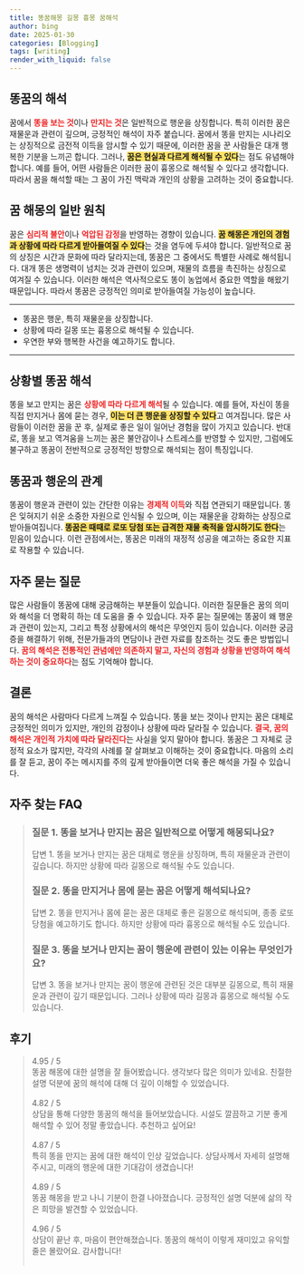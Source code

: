 ```yaml
---
title: 똥꿈해몽 길몽 흉몽 꿈해석
author: bing
date: 2025-01-30
categories: [Blogging]
tags: [writing]
render_with_liquid: false
---
```



<h2 id='똥꿈의 해석'>똥꿈의 해석</h2>

<p>꿈에서 <b><span style="color: #ee2323;">똥을 보는 것</span></b>이나 <b><span style="color: #ee2323;">만지는 것</span></b>은 일반적으로 행운을 상징합니다. 특히 이러한 꿈은 재물운과 관련이 깊으며, 긍정적인 해석이 자주 붙습니다. 꿈에서 똥을 만지는 시나리오는 상징적으로 금전적 이득을 암시할 수 있기 때문에, 이러한 꿈을 꾼 사람들은 대개 행복한 기분을 느끼곤 합니다. 그러나, <b><span style="background-color: #ffe066;">꿈은 현실과 다르게 해석될 수 있다</span></b>는 점도 유념해야 합니다. 예를 들어, 어떤 사람들은 이러한 꿈이 흉몽으로 해석될 수 있다고 생각합니다. 따라서 꿈을 해석할 때는 그 꿈이 가진 맥락과 개인의 상황을 고려하는 것이 중요합니다.</p>

<h2 id='꿈 해몽의 일반 원칙'>꿈 해몽의 일반 원칙</h2>

<p>꿈은 <b><span style="color: #ee2323;">심리적 불안</span></b>이나 <b><span style="color: #ee2323;">억압된 감정</span></b>을 반영하는 경향이 있습니다. <b><span style="background-color: #ffe066;">꿈 해몽은 개인의 경험과 상황에 따라 다르게 받아들여질 수 있다</span></b>는 것을 염두에 두셔야 합니다. 일반적으로 꿈의 상징은 시간과 문화에 따라 달라지는데, 똥꿈은 그 중에서도 특별한 사례로 해석됩니다. 대개 똥은 생명력이 넘치는 것과 관련이 있으며, 재물의 흐름을 촉진하는 상징으로 여겨질 수 있습니다. 이러한 해석은 역사적으로도 똥이 농업에서 중요한 역할을 해왔기 때문입니다. 따라서 똥꿈은 긍정적인 의미로 받아들여질 가능성이 높습니다.</p>

<hr />

<ul>
    <li>똥꿈은 행운, 특히 재물운을 상징합니다.</li>
    <li>상황에 따라 길몽 또는 흉몽으로 해석될 수 있습니다.</li>
    <li>우연한 부와 행복한 사건을 예고하기도 합니다.</li>
</ul>

<hr />

<h2 id='상황별 똥꿈 해석'>상황별 똥꿈 해석</h2>

<p>똥을 보고 만지는 꿈은 <b><span style="color: #ee2323;">상황에 따라 다르게 해석</span></b>될 수 있습니다. 예를 들어, 자신이 똥을 직접 만지거나 몸에 묻는 경우, <b><span style="background-color: #ffe066;">이는 더 큰 행운을 상징할 수 있다</span></b>고 여겨집니다. 많은 사람들이 이러한 꿈을 꾼 후, 실제로 좋은 일이 일어난 경험을 많이 가지고 있습니다. 반대로, 똥을 보고 역겨움을 느끼는 꿈은 불안감이나 스트레스를 반영할 수 있지만, 그럼에도 불구하고 똥꿈이 전반적으로 긍정적인 방향으로 해석되는 점이 특징입니다.</p>

<h2 id='똥꿈과 행운의 관계'>똥꿈과 행운의 관계</h2>

<p>똥꿈이 행운과 관련이 있는 간단한 이유는 <b><span style="color: #ee2323;">경제적 이득</span></b>와 직접 연관되기 때문입니다. 똥은 잊혀지기 쉬운 소중한 자원으로 인식될 수 있으며, 이는 재물운을 강화하는 상징으로 받아들여집니다. <b><span style="background-color: #ffe066;">똥꿈은 때때로 로또 당첨 또는 급격한 재물 축적을 암시하기도 한다</span></b>는 믿음이 있습니다. 이런 관점에서는, 똥꿈은 미래의 재정적 성공을 예고하는 중요한 지표로 작용할 수 있습니다.</p>

<h2 id='자주 묻는 질문'>자주 묻는 질문</h2>

<p>많은 사람들이 똥꿈에 대해 궁금해하는 부분들이 있습니다. 이러한 질문들은 꿈의 의미와 해석을 더 명확히 하는 데 도움을 줄 수 있습니다. 자주 묻는 질문에는 똥꿈이 왜 행운과 관련이 있는지, 그리고 특정 상황에서의 해석은 무엇인지 등이 있습니다. 이러한 궁금증을 해결하기 위해, 전문가들과의 면담이나 관련 자료를 참조하는 것도 좋은 방법입니다. <b><span style="color: #ee2323;">꿈의 해석은 전통적인 관념에만 의존하지 말고, 자신의 경험과 상황을 반영하여 해석하는 것이 중요하다</span></b>는 점도 기억해야 합니다.</p>

<h2 id='결론'>결론</h2>

<p>꿈의 해석은 사람마다 다르게 느껴질 수 있습니다. 똥을 보는 것이나 만지는 꿈은 대체로 긍정적인 의미가 있지만, 개인의 감정이나 상황에 따라 달라질 수 있습니다. <b><span style="color: #ee2323;">결국, 꿈의 해석은 개인적 가치에 따라 달라진다</span></b>는 사실을 잊지 말아야 합니다. 똥꿈은 그 자체로 긍정적 요소가 많지만, 각각의 사례를 잘 살펴보고 이해하는 것이 중요합니다. 마음의 소리를 잘 듣고, 꿈이 주는 메시지를 주의 깊게 받아들이면 더욱 좋은 해석을 가질 수 있습니다.</p>


<h2 id='자주_찾는_FAQ'>자주 찾는 FAQ</h2>
<div itemscope="" itemtype="https://schema.org/FAQPage"> 
<blockquote> 
<div itemscope="" itemprop="mainEntity" itemtype="https://schema.org/Question"> 
<h3 itemprop="name">질문 1. 똥을 보거나 만지는 꿈은 일반적으로 어떻게 해몽되나요?</h3> 
<div itemscope="" itemprop="acceptedAnswer" itemtype="https://schema.org/Answer"> 
<span itemprop="text"> 
<p>답변 1. 똥을 보거나 만지는 꿈은 대체로 행운을 상징하며, 특히 재물운과 관련이 깊습니다. 하지만 상황에 따라 길몽으로 해석될 수도 있습니다.</p> 
</span> 
</div> 
</div> 

<div itemscope="" itemprop="mainEntity" itemtype="https://schema.org/Question"> 
<h3 itemprop="name">질문 2. 똥을 만지거나 몸에 묻는 꿈은 어떻게 해석되나요?</h3> 
<div itemscope="" itemprop="acceptedAnswer" itemtype="https://schema.org/Answer"> 
<span itemprop="text"> 
<p>답변 2. 똥을 만지거나 몸에 묻는 꿈은 대체로 좋은 길몽으로 해석되며, 종종 로또 당첨을 예고하기도 합니다. 하지만 상황에 따라 흉몽으로 해석될 수도 있습니다.</p> 
</span> 
</div> 
</div> 

<div itemscope="" itemprop="mainEntity" itemtype="https://schema.org/Question"> 
<h3 itemprop="name">질문 3. 똥을 보거나 만지는 꿈이 행운에 관련이 있는 이유는 무엇인가요?</h3> 
<div itemscope="" itemprop="acceptedAnswer" itemtype="https://schema.org/Answer"> 
<span itemprop="text"> 
<p>답변 3. 똥을 보거나 만지는 꿈이 행운에 관련된 것은 대부분 길몽으로, 특히 재물운과 관련이 깊기 때문입니다. 그러나 상황에 따라 길몽과 흉몽으로 해석될 수도 있습니다.</p> 
</span> 
</div> 
</div> 
</blockquote> 
</div>
<h2 id='후기'>후기</h2>
<div itemscope itemtype="https://schema.org/Product">
  <blockquote>
  <div itemprop="review" itemscope itemtype="https://schema.org/Review">
      <div itemprop="reviewRating" itemscope itemtype="https://schema.org/Rating"> <span itemprop="ratingValue">4.95</span> / <span itemprop="bestRating">5</span> </div>
      <span itemprop="reviewBody">똥꿈 해몽에 대한 설명을 잘 들어봤습니다. 생각보다 많은 의미가 있네요. 친절한 설명 덕분에 꿈의 해석에 대해 더 깊이 이해할 수 있었습니다. </span>
  </div>
  <br>
  <div itemprop="review" itemscope itemtype="https://schema.org/Review">
      <div itemprop="reviewRating" itemscope itemtype="https://schema.org/Rating"> <span itemprop="ratingValue">4.82</span> / <span itemprop="bestRating">5</span> </div>
      <span itemprop="reviewBody">상담을 통해 다양한 똥꿈의 해석을 들어보았습니다. 시설도 깔끔하고 기분 좋게 해석할 수 있어 정말 좋았습니다. 추천하고 싶어요!</span>
  </div>
  <br>
  <div itemprop="review" itemscope itemtype="https://schema.org/Review">
      <div itemprop="reviewRating" itemscope itemtype="https://schema.org/Rating"> <span itemprop="ratingValue">4.87</span> / <span itemprop="bestRating">5</span> </div>
      <span itemprop="reviewBody">특히 똥을 만지는 꿈에 대한 해석이 인상 깊었습니다. 상담사께서 자세히 설명해 주시고, 미래의 행운에 대한 기대감이 생겼습니다!</span>
  </div>
  <br>
  <div itemprop="review" itemscope itemtype="https://schema.org/Review">
      <div itemprop="reviewRating" itemscope itemtype="https://schema.org/Rating"> <span itemprop="ratingValue">4.89</span> / <span itemprop="bestRating">5</span> </div>
      <span itemprop="reviewBody">똥꿈 해몽을 받고 나니 기분이 한결 나아졌습니다. 긍정적인 설명 덕분에 삶의 작은 희망을 발견할 수 있었습니다.</span>
  </div>
  <br>
  <div itemprop="review" itemscope itemtype="https://schema.org/Review">
      <div itemprop="reviewRating" itemscope itemtype="https://schema.org/Rating"> <span itemprop="ratingValue">4.96</span> / <span itemprop="bestRating">5</span> </div>
      <span itemprop="reviewBody">상담이 끝난 후, 마음이 편안해졌습니다. 똥꿈의 해석이 이렇게 재미있고 유익할 줄은 몰랐어요. 감사합니다!</span>
  </div>
  <br>
</blockquote>
</div>
